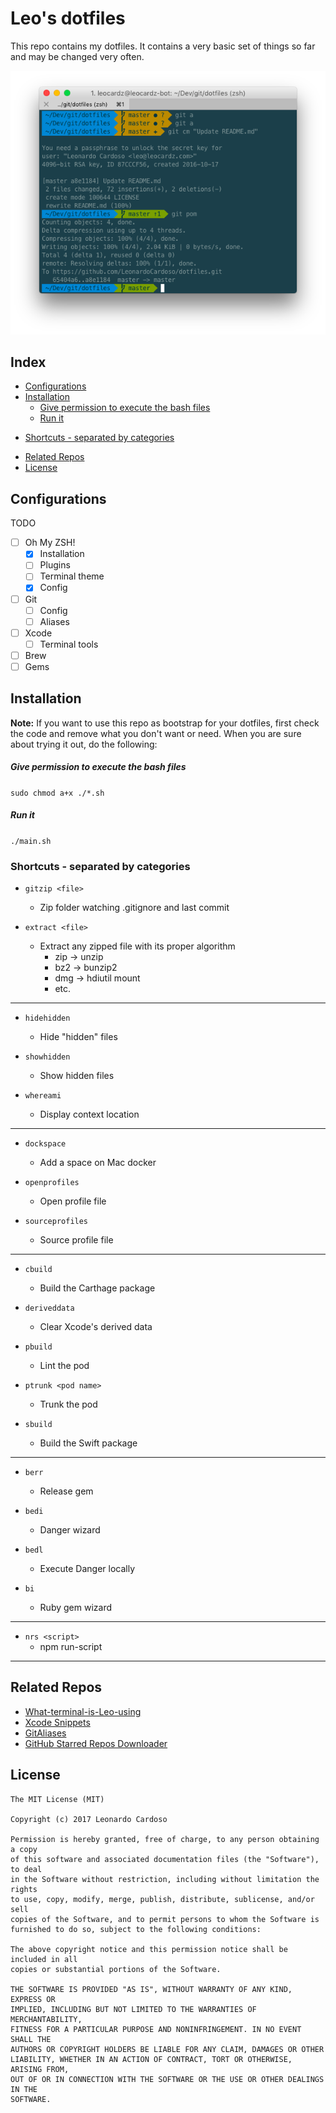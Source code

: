 # Leo's dotfiles

This repo contains my dotfiles. It contains a very basic set of things so far and may be changed very often.

![term](images/term.png) 

## Index

* [Configurations](#configurations)
* [Installation](#installation)
    * [Give permission to execute the bash files](#give-permission-to-execute-the-bash-files)
    * [Run it](#run-it)
+ [Shortcuts - separated by categories](#shortcuts---separated-by-categories)
* [Related Repos](#related-repos)
* [License](#license)
  
## Configurations

TODO

* [ ] Oh My ZSH!
    * [x] Installation
    * [ ] Plugins
    * [ ] Terminal theme
    * [x] Config
* [ ] Git
    * [ ] Config
    * [ ] Aliases
* [ ] Xcode
    * [ ] Terminal tools 
* [ ] Brew
* [ ] Gems

## Installation

**Note:** If you want to use this repo as bootstrap for your dotfiles, first check the code and remove what you don't want or need. When you are sure about trying it out, do the following:

##### Give permission to execute the bash files

```sudo chmod a+x ./*.sh ```

##### Run it

```./main.sh ```

### Shortcuts - separated by categories

* ```gitzip <file> ```
	* Zip folder watching .gitignore and last commit

* ```extract <file> ```
    * Extract any zipped file with its proper algorithm
        * zip -> unzip
        * bz2 -> bunzip2
        * dmg -> hdiutil mount
        * etc.

---

* ```hidehidden ```
	* Hide "hidden" files

* ```showhidden ```
	* Show hidden files

* ```whereami ```
    * Display context location	

---	

* ```dockspace ```
	* Add a space on Mac docker
	
* ```openprofiles ```
	* Open profile file

* ```sourceprofiles ```
	* Source profile file

---

* ```cbuild ```
	* Build the Carthage package

* ```deriveddata ```
    * Clear Xcode's derived data

* ```pbuild ```
	* Lint the pod

* ```ptrunk <pod name> ```
	* Trunk the pod

* ```sbuild ```
	* Build the Swift package

---

* ```berr ```
	* Release gem

* ```bedi ```
	* Danger wizard

* ```bedl ```
	* Execute Danger locally

* ```bi ```
	* Ruby gem wizard

--- 

* ```nrs <script> ```
	* npm run-script

---	
	

## Related Repos

* [What-terminal-is-Leo-using](https://github.com/LeonardoCardoso/What-terminal-is-Leo-using)
* [Xcode Snippets](https://github.com/LeonardoCardoso/Xcode-Snippets)
* [GitAliases](https://github.com/LeonardoCardoso/GitAliases)
* [GitHub Starred Repos Downloader](https://github.com/LeonardoCardoso/gsrd)


## License

    The MIT License (MIT)

	Copyright (c) 2017 Leonardo Cardoso
	
	Permission is hereby granted, free of charge, to any person obtaining a copy
	of this software and associated documentation files (the "Software"), to deal
	in the Software without restriction, including without limitation the rights
	to use, copy, modify, merge, publish, distribute, sublicense, and/or sell
	copies of the Software, and to permit persons to whom the Software is
	furnished to do so, subject to the following conditions:
	
	The above copyright notice and this permission notice shall be included in all
	copies or substantial portions of the Software.
	
	THE SOFTWARE IS PROVIDED "AS IS", WITHOUT WARRANTY OF ANY KIND, EXPRESS OR
	IMPLIED, INCLUDING BUT NOT LIMITED TO THE WARRANTIES OF MERCHANTABILITY,
	FITNESS FOR A PARTICULAR PURPOSE AND NONINFRINGEMENT. IN NO EVENT SHALL THE
	AUTHORS OR COPYRIGHT HOLDERS BE LIABLE FOR ANY CLAIM, DAMAGES OR OTHER
	LIABILITY, WHETHER IN AN ACTION OF CONTRACT, TORT OR OTHERWISE, ARISING FROM,
	OUT OF OR IN CONNECTION WITH THE SOFTWARE OR THE USE OR OTHER DEALINGS IN THE
	SOFTWARE.
